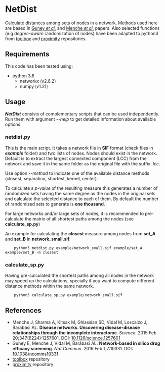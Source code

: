 # NetDist
Calculate distances among sets of nodes in a network. 
Methods used here are based in [Guney *et al.*](https://doi.org/10.1038/ncomms10331) and [Menche *et al.*](https://doi.org/10.1126/science.1257601) papers. 
Also selected functions (e.g *degree-aware* randomization of nodes) have been adapted to python3 from [toolbox](https://github.com/emreg00/toolbox) and [proximity](https://github.com/emreg00/proximity) repositories.

## Requirements
This code has been tested using:
 - python 3.8
   - networkx (v2.6.2)
   - numpy (v1.21)

## Usage
***NetDist*** consists of complementary scripts that can be used independently. Run them with argument *--help* to get detailed information about available options.
 
### netdist.py
This is the main script. It takes a network file in **SIF** format (check files in ***example*** folder) and two lists of nodes. Nodes should exist in the network. Default is to extract the largest connected component (LCC) from the network and save it in the same folder as the original file with the suffix *.lcc*.

Use option *--method* to indicate one of the available distance methods (closest, separation, shortest, kernel, center).

To calculate a *p-value* of the resulting measure this generates a number of randomized sets having the same degree as the nodes in the original sets and calculate the selected distance to each of them. By default the number of randomized sets to generate is **one thousand**.

For large networks and/or large sets of nodes, it is recommended to pre-calculate the matrix of all shortest paths among the nodes (see **calculate_sp.py**)

An example for calculating the **closest** measure among nodes from **set_A** and **set_B** in **network_small.sif**:

		python3 netdist.py example/network_small.sif example/set_A example/set_B -m closest
		
### calculate_sp.py

Having pre-calculated the shortest paths among all nodes in the network may speed up the calculations, specially if you want to compute different distance methods within the same network.

		python3 calculate_sp.py example/network_small.sif

## References

- Menche J, Sharma A, Kitsak M, Ghiassian SD, Vidal M, Loscalzo J, Barabási AL. **Disease networks. Uncovering disease-disease relationships through the incomplete interactome**. *Science*. 2015 Feb 20;347(6224):1257601. DOI: [10.1126/science.1257601](https://doi.org/10.1126/science.1257601) 
- Guney E, Menche J, Vidal M, Barábasi AL. **Network-based in silico drug efficacy screening**. *Nat Commun*. 2016 Feb 1;7:10331. DOI: [10.1038/ncomms10331](https://doi.org/10.1038/ncomms10331)
- [toolbox](https://github.com/emreg00/toolbox) repository
- [proximity](https://github.com/emreg00/proximity) repository
